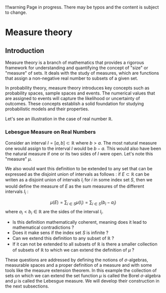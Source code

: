 !!!warning
    Page in progress. There may be typos and the content is subject to change.

# Measure theory
## Introduction
Measure theory is a branch of mathematics that provides a rigorous framework for understanding and quantifying the concept of "size" or "measure" of sets. It deals with the study of measures, which are functions that assign a non-negative real number to subsets of a given set.


In probability theory,  measure theory introduces key concepts such as 
probability spaces, sample spaces and events. The numerical values that are 
assigned to events will capture the likelihood or uncertainty of outcomes.
These concepts establish a solid foundation for studying probabilistic 
models and their properties.

 Let's see an illustration in the case of real number $\mathbb{R}.$

### Lebesgue Measure on Real Numbers
Consider an interval  $I = [a, b] \subset \mathbb{R}$  where $b>a.$ 
The most 
natural measure one would assign to the interval $I$ would be $b-a.$ 
This would also have been the natural measure if 
one or 
its two sides of $I$ were open. Let's note this "measure" $\mu.$


We also would want this definition to be extended to any set that can be 
expressed as the disjoint
union of intervals as follows : if $E \subset \mathbb{R}$ can be writen as 
a disjoint union of intervals $I_i$ for $i$ in some index set $S,$ then we 
would 
define the measure of $E$ as the sum measures of the different 
intervals $I_i$ :

$$
\mu(E) = \sum_{i \in S} \mu(I_i) = \sum_{i \in S} (b_i - a_i)
$$
where $a_i < b_i \in \mathbb{R}$ are the sides of the interval $I_i.$

* Is this definition mathematically coherent, meaning does it lead to 
  mathematical contradictions ?
* Does it make sens if the index set $S$ is infinite ?
* Can we extend this definition to any subset of $\mathbb{R}$ ?
* If it can not be extended to all subsets of $\mathbb{R}$ is there a 
  smaller collection of subsets of $\mathbb{R}$ to which we can extend the 
  definition of $\mu$ ?

These questions are addressed by defining the notions of $\sigma$-algebras, 
measurable spaces and a proper 
definition of a measure and with some tools like the measure 
extension theorem.
In this example the collection of sets on which we can extend the set 
function $\mu$ is called the Borel $\sigma$-algebra and $\mu$ is called the 
Lebesgue measure. We will develop their construction in the next subsections.




